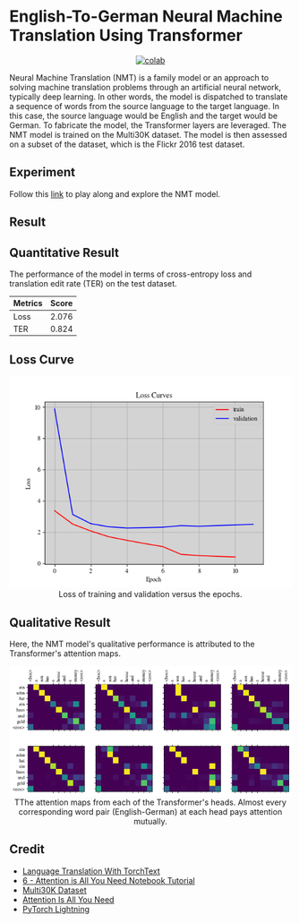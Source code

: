 # English-To-German Neural Machine Translation Using Transformer


 <div align="center">
    <a href="https://colab.research.google.com/github/reshalfahsi/neural-machine-translation/blob/master/EN-DE_Neural_Machine_Translation.ipynb"><img src="https://colab.research.google.com/assets/colab-badge.svg" alt="colab"></a>
    <br />
 </div>


Neural Machine Translation (NMT) is a family model or an approach to solving machine translation problems through an artificial neural network, typically deep learning. In other words, the model is dispatched to translate a sequence of words from the source language to the target language. In this case, the source language would be English and the target would be German. To fabricate the model, the Transformer layers are leveraged. The NMT model is trained on the Multi30K dataset. The model is then assessed on a subset of the dataset, which is the Flickr 2016 test dataset.


## Experiment


Follow this [link](https://github.com/reshalfahsi/neural-machine-translation/blob/master/EN-DE_Neural_Machine_Translation.ipynb) to play along and explore the NMT model.


## Result

## Quantitative Result

The performance of the model in terms of cross-entropy loss and translation edit rate (TER) on the test dataset.

Metrics | Score |
------------ | ------------- |
Loss | 2.076 |
TER | 0.824 |


## Loss Curve

<p align="center"> <img src="https://github.com/reshalfahsi/neural-machine-translation/blob/master/assets/loss_curve.png" alt="loss_curve" > <br /> Loss of training and validation versus the epochs. </p>

## Qualitative Result

Here, the NMT model's qualitative performance is attributed to the Transformer's attention maps.

<p align="center"> <img src="https://github.com/reshalfahsi/neural-machine-translation/blob/master/assets/qualitative_result.png" alt="qualitative_result"> <br /> TThe attention maps from each of the Transformer's heads. Almost every corresponding word pair (English-German) at each head pays attention mutually. </p>


## Credit

- [Language Translation With TorchText](https://pytorch.org/tutorials/beginner/torchtext_translation_tutorial.html)
- [6 - Attention is All You Need Notebook Tutorial](https://github.com/bentrevett/pytorch-seq2seq/blob/master/6%20-%20Attention%20is%20All%20You%20Need.ipynb)
- [Multi30K Dataset](https://github.com/multi30k/dataset)
- [Attention Is All You Need](https://arxiv.org/abs/1706.03762)
- [PyTorch Lightning](https://lightning.ai/docs/pytorch/latest/)
